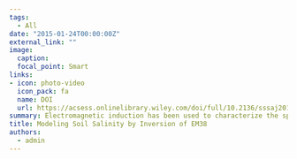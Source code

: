```yaml
---
tags:
  - All
date: "2015-01-24T00:00:00Z"
external_link: ""
image:
  caption: 
  focal_point: Smart
links:
- icon: photo-video
  icon_pack: fa
  name: DOI
  url: https://acsess.onlinelibrary.wiley.com/doi/full/10.2136/sssaj2014.11.0447
summary: Electromagnetic induction has been used to characterize the spatial distribution of salinity. However, most studies have been undertaken to map the areal distribution of the average profile salinity using measurements of the apparent electrical conductivity. In this study, an EM38 was used to map the distribution of salinity with depth. 
title: Modeling Soil Salinity by Inversion of EM38
authors: 
  - admin
---
```


